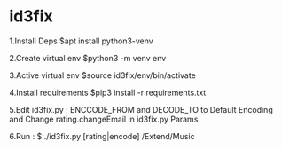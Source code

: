 # id3fix

1.Install Deps
  $apt install python3-venv

2.Create virtual env
  $python3 -m venv env

3.Active virtual env
  $source id3fix/env/bin/activate
  
4.Install requirements
  $pip3 install -r requirements.txt

5.Edit id3fix.py :
	ENCCODE_FROM and DECODE_TO to Default Encoding and Change rating.changeEmail in id3fix.py Params

6.Run :
	$:./id3fix.py [rating|encode] /Extend/Music 
